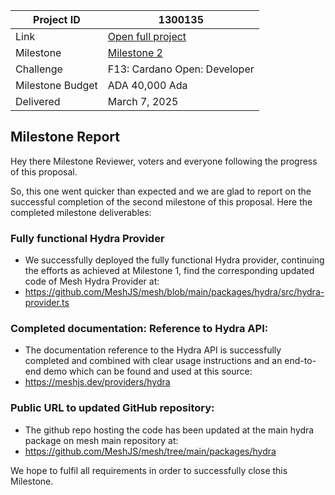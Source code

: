 |Project ID|1300135|
|-----------|-------------|
|Link|[Open full project](https://projectcatalyst.io/funds/10/f13-cardano-open-developers/mesh-hydra-tools-for-administrating-and-interacting-with-hydra-heads)|
|Milestone|[Milestone 2](https://milestones.projectcatalyst.io/projects/1300135/milestones/2)
|Challenge|F13: Cardano Open: Developer|
|Milestone Budget|ADA 40,000 Ada|
|Delivered|March 7, 2025|


	
## Milestone Report

Hey there Milestone Reviewer, voters and everyone following the progress of this proposal.

So, this one went quicker than expected and we are glad to report on the successful completion of the second milestone of this proposal.
Here the completed milestone deliverables:

### Fully functional Hydra Provider

- We successfully deployed the fully functional Hydra provider, continuing the efforts as achieved at Milestone 1, find the corresponding updated code of Mesh Hydra Provider at:
- https://github.com/MeshJS/mesh/blob/main/packages/hydra/src/hydra-provider.ts 

###  Completed documentation: Reference to Hydra API: 
- The documentation reference to the Hydra API is successfully completed and combined with clear usage instructions and an end-to-end demo which can be found and used at this source:
- https://meshjs.dev/providers/hydra
  
### Public URL to updated GitHub repository: 
- The github repo hosting the code has been updated at the main hydra package on mesh main repository at:
- https://github.com/MeshJS/mesh/tree/main/packages/hydra

  
We hope to fulfil all requirements in order to successfully close this Milestone.
